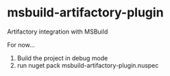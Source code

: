 msbuild-artifactory-plugin
==========================

Artifactory integration with MSBuild

For now...
1) Build the project in debug mode 
2) run nuget pack msbuild-artifactory-plugin.nuspec
